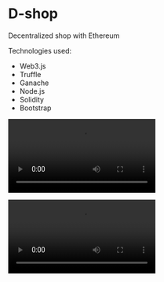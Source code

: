 # D-shop
Decentralized shop with Ethereum

Technologies used:
- Web3.js
- Truffle
- Ganache
- Node.js
- Solidity
- Bootstrap

![1-Home page video](https://user-images.githubusercontent.com/50331419/138574197-6e292bb4-41dd-43aa-a6e9-670d7c278d04.mp4)

![2-Upload product video](https://user-images.githubusercontent.com/50331419/138574200-2fd3830c-f880-4d65-b5d6-bc84ae594be4.mp4)
